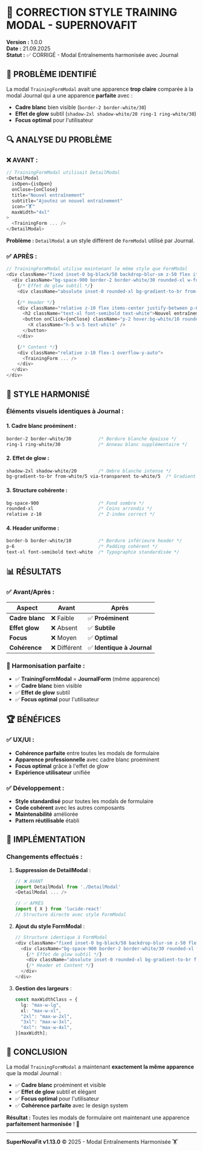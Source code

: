 # 🎨 CORRECTION STYLE TRAINING MODAL - SUPERNOVAFIT

**Version :** 1.0.0  
**Date :** 21.09.2025  
**Statut :** ✅ CORRIGÉ - Modal Entraînements harmonisée avec Journal

## 🎯 **PROBLÈME IDENTIFIÉ**

La modal `TrainingFormModal` avait une apparence **trop claire** comparée à la modal Journal qui a une apparence **parfaite** avec :

- **Cadre blanc** bien visible (`border-2 border-white/30`)
- **Effet de glow** subtil (`shadow-2xl shadow-white/20 ring-1 ring-white/30`)
- **Focus optimal** pour l'utilisateur

## 🔍 **ANALYSE DU PROBLÈME**

### **❌ AVANT :**

```typescript
// TrainingFormModal utilisait DetailModal
<DetailModal
  isOpen={isOpen}
  onClose={onClose}
  title="Nouvel entraînement"
  subtitle="Ajoutez un nouvel entraînement"
  icon="🏋️"
  maxWidth="4xl"
>
  <TrainingForm ... />
</DetailModal>
```

**Problème :** `DetailModal` a un style différent de `FormModal` utilisé par Journal.

### **✅ APRÈS :**

```typescript
// TrainingFormModal utilise maintenant le même style que FormModal
<div className="fixed inset-0 bg-black/50 backdrop-blur-sm z-50 flex items-center justify-center p-4">
  <div className="bg-space-900 border-2 border-white/30 rounded-xl w-full max-w-4xl overflow-hidden shadow-2xl shadow-white/20 ring-1 ring-white/30 relative flex flex-col" style={{ height: '85vh' }}>
    {/* Effet de glow subtil */}
    <div className="absolute inset-0 rounded-xl bg-gradient-to-br from-white/5 via-transparent to-white/5 pointer-events-none"></div>

    {/* Header */}
    <div className="relative z-10 flex items-center justify-between p-6 border-b border-white/10">
      <h2 className="text-xl font-semibold text-white">Nouvel entraînement</h2>
      <button onClick={onClose} className="p-2 hover:bg-white/10 rounded-lg transition-colors">
        <X className="h-5 w-5 text-white" />
      </button>
    </div>

    {/* Content */}
    <div className="relative z-10 flex-1 overflow-y-auto">
      <TrainingForm ... />
    </div>
  </div>
</div>
```

## 🎨 **STYLE HARMONISÉ**

### **Éléments visuels identiques à Journal :**

#### **1. Cadre blanc proéminent :**

```css
border-2 border-white/30          /* Bordure blanche épaisse */
ring-1 ring-white/30              /* Anneau blanc supplémentaire */
```

#### **2. Effet de glow :**

```css
shadow-2xl shadow-white/20        /* Ombre blanche intense */
bg-gradient-to-br from-white/5 via-transparent to-white/5  /* Gradient subtil */
```

#### **3. Structure cohérente :**

```css
bg-space-900                      /* Fond sombre */
rounded-xl                        /* Coins arrondis */
relative z-10                     /* Z-index correct */
```

#### **4. Header uniforme :**

```css
border-b border-white/10          /* Bordure inférieure header */
p-6                               /* Padding cohérent */
text-xl font-semibold text-white  /* Typographie standardisée */
```

## 📊 **RÉSULTATS**

### **✅ Avant/Après :**

| Aspect          | Avant        | Après                      |
| --------------- | ------------ | -------------------------- |
| **Cadre blanc** | ❌ Faible    | ✅ **Proéminent**          |
| **Effet glow**  | ❌ Absent    | ✅ **Subtile**             |
| **Focus**       | ❌ Moyen     | ✅ **Optimal**             |
| **Cohérence**   | ❌ Différent | ✅ **Identique à Journal** |

### **🎯 Harmonisation parfaite :**

- ✅ **TrainingFormModal** = **JournalForm** (même apparence)
- ✅ **Cadre blanc** bien visible
- ✅ **Effet de glow** subtil
- ✅ **Focus optimal** pour l'utilisateur

## 🏆 **BÉNÉFICES**

### **✅ UX/UI :**

- **Cohérence parfaite** entre toutes les modals de formulaire
- **Apparence professionnelle** avec cadre blanc proéminent
- **Focus optimal** grâce à l'effet de glow
- **Expérience utilisateur** unifiée

### **✅ Développement :**

- **Style standardisé** pour toutes les modals de formulaire
- **Code cohérent** avec les autres composants
- **Maintenabilité** améliorée
- **Pattern réutilisable** établi

## 🔧 **IMPLÉMENTATION**

### **Changements effectués :**

1. **Suppression de DetailModal** :

   ```typescript
   // ❌ AVANT
   import DetailModal from './DetailModal'
   <DetailModal ... />

   // ✅ APRÈS
   import { X } from 'lucide-react'
   // Structure directe avec style FormModal
   ```

2. **Ajout du style FormModal** :

   ```typescript
   // Structure identique à FormModal
   <div className="fixed inset-0 bg-black/50 backdrop-blur-sm z-50 flex items-center justify-center p-4">
     <div className="bg-space-900 border-2 border-white/30 rounded-xl w-full max-w-4xl overflow-hidden shadow-2xl shadow-white/20 ring-1 ring-white/30 relative flex flex-col">
       {/* Effet de glow subtil */}
       <div className="absolute inset-0 rounded-xl bg-gradient-to-br from-white/5 via-transparent to-white/5 pointer-events-none"></div>
       {/* Header et Content */}
     </div>
   </div>
   ```

3. **Gestion des largeurs** :
   ```typescript
   const maxWidthClass = {
     lg: "max-w-lg",
     xl: "max-w-xl",
     "2xl": "max-w-2xl",
     "3xl": "max-w-3xl",
     "4xl": "max-w-4xl",
   }[maxWidth];
   ```

## 🎉 **CONCLUSION**

La modal `TrainingFormModal` a maintenant **exactement la même apparence** que la modal Journal :

- ✅ **Cadre blanc** proéminent et visible
- ✅ **Effet de glow** subtil et élégant
- ✅ **Focus optimal** pour l'utilisateur
- ✅ **Cohérence parfaite** avec le design system

**Résultat :** Toutes les modals de formulaire ont maintenant une apparence **parfaitement harmonisée** ! 🎨

---

**SuperNovaFit v1.13.0** © 2025 - Modal Entraînements Harmonisée 🏋️
